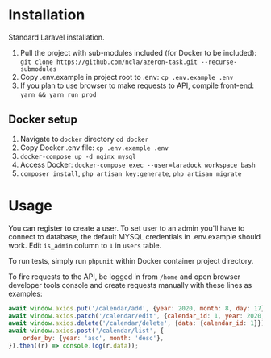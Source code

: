 # Installation

Standard Laravel installation.

1. Pull the project with sub-modules included (for Docker to be included): `git clone https://github.com/ncla/azeron-task.git --recurse-submodules`
2. Copy .env.example in project root to .env: `cp .env.example .env`
3. If you plan to use browser to make requests to API, compile front-end: `yarn && yarn run prod`

## Docker setup

1. Navigate to `docker` directory `cd docker`
2. Copy Docker .env file: `cp .env.example .env`
3. `docker-compose up -d nginx mysql`
4. Access Docker: `docker-compose exec --user=laradock workspace bash`
5. `composer install`, `php artisan key:generate`, `php artisan migrate`

# Usage

You can register to create a user. To set user to an admin you'll have to connect to database, the default MYSQL credentials in .env.example should work. Edit `is_admin` column to `1` in `users` table.

To run tests, simply run `phpunit` within Docker container project directory.

To fire requests to the API, be logged in from `/home` and open browser developer tools console and create requests manually with these lines as examples:
```js
await window.axios.put('/calendar/add', {year: 2020, month: 8, day: 17});
await window.axios.patch('/calendar/edit', {calendar_id: 1, year: 2020, month: 8, day: 18});
await window.axios.delete('/calendar/delete', {data: {calendar_id: 1}});
await window.axios.post('/calendar/list', {
    order_by: {year: 'asc', month: 'desc'},
}).then((r) => console.log(r.data));
```
